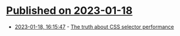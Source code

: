 # [Published on 2023-01-18](index.md)

* [2023-01-18, 16:15:47](https://news.ycombinator.com/item?id=34428619) - [The truth about CSS selector performance](https://blogs.windows.com/msedgedev/2023/01/17/the-truth-about-css-selector-performance/)
